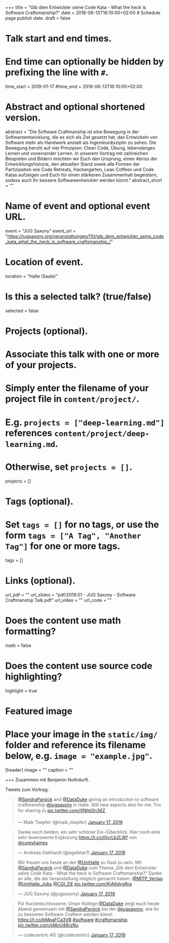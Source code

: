 +++
title = "Gib dem Entwickler seine Code Kata - What the heck is Software Craftsmanship?"
date = 2018-06-13T16:10:00+02:00  # Schedule page publish date.
draft = false

# Talk start and end times.
#   End time can optionally be hidden by prefixing the line with `#`.
time_start = 2019-01-17
#time_end = 2018-06-13T16:10:00+02:00

# Abstract and optional shortened version.
abstract = "Die Software Craftmanship ist eine Bewegung in der Softwareentwicklung, die es sich als Ziel gesetzt hat, das Entwickeln von Software mehr als Handwerk anstatt als Ingenieurdisziplin zu sehen. Die Bewegung beruht auf vier Prinzipien: Clean Code, Übung, lebenslanges Lernen und voneinander Lernen. In unserem Vortrag mit zahlreichen Beispielen und Bildern möchten wir Euch den Ursprung, einen Abriss der Entwicklungshistorie, den aktuellen Stand sowie alle Formen der Partizipation wie Code Retreats, Hackergarten, Lean Coffees und Code Katas aufzeigen und Euch für einen stärkeren Zusammenhalt begeistern, sodass auch Ihr bessere Softwareentwickler werden könnt."
abstract_short = ""

# Name of event and optional event URL.
event = "JUG Saxony"
event_url = "https://jugsaxony.org/veranstaltungen/110/gib_dem_entwickler_seine_code_kata_what_the_heck_is_software_craftsmanship_/"

# Location of event.
location = "Halle (Saale)"

# Is this a selected talk? (true/false)
selected = false

# Projects (optional).
#   Associate this talk with one or more of your projects.
#   Simply enter the filename of your project file in `content/project/`.
#   E.g. `projects = ["deep-learning.md"]` references `content/project/deep-learning.md`.
#   Otherwise, set `projects = []`.
projects = []

# Tags (optional).
#   Set `tags = []` for no tags, or use the form `tags = ["A Tag", "Another Tag"]` for one or more tags.
tags = []

# Links (optional).
url_pdf = ""
url_slides = "pdf/2019.01 - JUG Saxony - Software Craftmanship Talk.pdf"
url_video = ""
url_code = ""

# Does the content use math formatting?
math = false

# Does the content use source code highlighting?
highlight = true

# Featured image
# Place your image in the `static/img/` folder and reference its filename below, e.g. `image = "example.jpg"`.
[header]
image = ""
caption = ""

+++
Zusammen mit Benjamin Nothdurft.

Tweets zum Vortrag:

<blockquote class="twitter-tweet" data-partner="tweetdeck"><p lang="en" dir="ltr"><a href="https://twitter.com/SandraParsick?ref_src=twsrc%5Etfw">@SandraParsick</a> and <a href="https://twitter.com/DataDuke?ref_src=twsrc%5Etfw">@DataDuke</a> giving an introduction to software craftmanship <a href="https://twitter.com/jugsaxony?ref_src=twsrc%5Etfw">@jugsaxony</a> in Halle. Still new aspects also for me. Tnx for sharing 👍 <a href="https://t.co/XNhtj0n36Z">pic.twitter.com/XNhtj0n36Z</a></p>&mdash; Maik Toepfer (@maik_toepfer) <a href="https://twitter.com/maik_toepfer/status/1085978433144918017?ref_src=twsrc%5Etfw">January 17, 2019</a></blockquote>
<script async src="https://platform.twitter.com/widgets.js" charset="utf-8"></script>


<blockquote class="twitter-tweet" data-partner="tweetdeck"><p lang="de" dir="ltr">Danke euch beiden, ein sehr schöner Ein-/Überblick. Hier noch eine sehr lesenswerte Ergänzung <a href="https://t.co/j0vrLb2LWf">https://t.co/j0vrLb2LWf</a> von <a href="https://twitter.com/coreyhaines?ref_src=twsrc%5Etfw">@coreyhaines</a></p>&mdash; Andreas Gebhardt (@agebhar1) <a href="https://twitter.com/agebhar1/status/1086016392254685186?ref_src=twsrc%5Etfw">January 17, 2019</a></blockquote>
<script async src="https://platform.twitter.com/widgets.js" charset="utf-8"></script>

<blockquote class="twitter-tweet" data-partner="tweetdeck"><p lang="de" dir="ltr">Wir freuen uns heute an der  <a href="https://twitter.com/UniHalle?ref_src=twsrc%5Etfw">@UniHalle</a> zu Gast zu sein. Mit <a href="https://twitter.com/SandraParsick?ref_src=twsrc%5Etfw">@SandraParsick</a> und <a href="https://twitter.com/DataDuke?ref_src=twsrc%5Etfw">@DataDuke</a> zum Thema „Gib dem Entwickler seine Code Kata - What the heck is Software Craftsmanship?“ Danke an alle, die die Veranstaltung möglich gemacht haben. <a href="https://twitter.com/MITP_Verlag?ref_src=twsrc%5Etfw">@MITP_Verlag</a> <a href="https://twitter.com/UniHalle_Jobs?ref_src=twsrc%5Etfw">@UniHalle_Jobs</a> <a href="https://twitter.com/CGI_DE?ref_src=twsrc%5Etfw">@CGI_DE</a> <a href="https://t.co/KjA6dygRra">pic.twitter.com/KjA6dygRra</a></p>&mdash; JUG Saxony (@jugsaxony) <a href="https://twitter.com/jugsaxony/status/1085967415240986625?ref_src=twsrc%5Etfw">January 17, 2019</a></blockquote>
<script async src="https://platform.twitter.com/widgets.js" charset="utf-8"></script>

<blockquote class="twitter-tweet" data-partner="tweetdeck"><p lang="de" dir="ltr">Für Kurzentschlossene: Unser Kollege <a href="https://twitter.com/DataDuke?ref_src=twsrc%5Etfw">@DataDuke</a> zeigt euch heute Abend gemeinsam mit <a href="https://twitter.com/SandraParsick?ref_src=twsrc%5Etfw">@SandraParsick</a> bei der <a href="https://twitter.com/jugsaxony?ref_src=twsrc%5Etfw">@jugsaxony</a>, wie ihr zu besseren Software Craftern werden könnt: <a href="https://t.co/bMpaFCa3VB">https://t.co/bMpaFCa3VB</a> <a href="https://twitter.com/hashtag/software?src=hash&amp;ref_src=twsrc%5Etfw">#software</a> <a href="https://twitter.com/hashtag/craftsmanship?src=hash&amp;ref_src=twsrc%5Etfw">#craftsmanship</a> <a href="https://t.co/sMoU46rzNu">pic.twitter.com/sMoU46rzNu</a></p>&mdash; codecentric AG (@codecentric) <a href="https://twitter.com/codecentric/status/1085926041485422592?ref_src=twsrc%5Etfw">January 17, 2019</a></blockquote>
<script async src="https://platform.twitter.com/widgets.js" charset="utf-8"></script>
